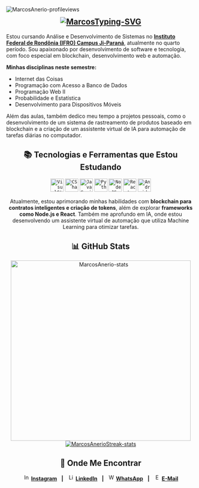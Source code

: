 <img align="left" src="https://komarev.com/ghpvc/?username=MarcosEdsonAnerio&color=2e8383" alt="MarcosAnerio-profileviews" />

<div align="center">
 
## <a href="https://git.io/typing-svg"><img src="https://readme-typing-svg.demolab.com?font=Inconsolata&size=29&pause=1000&color=09d2d2&width=580&height=60&lines=Olá,+prazer,+eu+sou+o+Marcos!+%E2%9C%8C%EF%B8%8F" alt="MarcosTyping-SVG" /></a>

<div align="left">
 
Estou cursando Análise e Desenvolvimento de Sistemas no [**Instituto Federal de Rondônia (IFRO) Campus Ji-Paraná**](https://portal.ifro.edu.br/ji-parana), atualmente no quarto período. Sou apaixonado por desenvolvimento de software e tecnologia, com foco especial em blockchain, desenvolvimento web e automação.

**Minhas disciplinas neste semestre:**
 
- Internet das Coisas
- Programação com Acesso a Banco de Dados
- Programação Web II
- Probabilidade e Estatística
- Desenvolvimento para Dispositivos Móveis

Além das aulas, também dedico meu tempo a projetos pessoais, como o desenvolvimento de um sistema de rastreamento de produtos baseado em blockchain e a criação de um assistente virtual de IA para automação de tarefas diárias no computador.

</div>

<div align="center">
  
## 📚 Tecnologias e Ferramentas que Estou Estudando

<code><img height="35" alt="VisualStudio-icon" src="https://cdn.jsdelivr.net/gh/devicons/devicon/icons/visualstudio/visualstudio-plain.svg" /></code>
<code><img height="35" alt="CSharp-icon" src="https://cdn.jsdelivr.net/gh/devicons/devicon/icons/csharp/csharp-original.svg" /></code>
<code><img height="35" alt="JavaScript-icon" src="https://cdn.jsdelivr.net/gh/devicons/devicon/icons/javascript/javascript-original.svg" /></code>
<code><img height="35" alt="Python-icon" src="https://cdn.jsdelivr.net/gh/devicons/devicon/icons/python/python-original.svg" /></code>
<code><img height="35" alt="NodeJS-icon" src="https://cdn.jsdelivr.net/gh/devicons/devicon/icons/nodejs/nodejs-original.svg" /></code>
<code><img height="35" alt="React-icon" src="https://cdn.jsdelivr.net/gh/devicons/devicon/icons/react/react-original.svg" /></code>
<code><img height="35" alt="Android-icon" src="https://cdn.jsdelivr.net/gh/devicons/devicon/icons/android/android-original.svg" /></code>

Atualmente, estou aprimorando minhas habilidades com **blockchain para contratos inteligentes e criação de tokens**, além de explorar **frameworks como Node.js e React**. Também me aprofundo em IA, onde estou desenvolvendo um assistente virtual de automação que utiliza Machine Learning para otimizar tarefas.

</div>

<div align="center">
 
## 📊 GitHub Stats

<div align="center">
  <a href="#"><img src="https://github-readme-stats.vercel.app/api?username=MarcosEdsonAnerio&show_icons=true&count_private=true&include_all_commits=false&theme=codeSTACKr&title_color=09d2d2&icon_color=09d2d2&border_color=0d1017&bg_color=0e1118" width="480" alt="MarcosAnerio-stats"></a>
</div>

<div align="center">
  <a href="#"><img src="https://github-readme-streak-stats.herokuapp.com/?user=MarcosEdsonAnerio&theme=dark&ring=09d2d2&currStreakNum=ffffff&hide_border=true&background=0E1118" alt="MarcosAnerioStreak-stats"></a>
</div>

<div align="center">
  
## 💬 Onde Me Encontrar

  <img height="17" alt="Instagram-logo" src="https://cdn3.emoji.gg/emojis/6333-instagram.png" /> [**Instagram**](https://www.instagram.com/marcosedsonanerio/)&nbsp;&nbsp; **|**&nbsp;&nbsp;
  <img height="17" alt="LinkedIn-logo" src="https://cdn.jsdelivr.net/gh/devicons/devicon/icons/linkedin/linkedin-original.svg" /> [**LinkedIn**](https://www.linkedin.com/in/marcos-edson-336950248/)&nbsp;&nbsp; **|**&nbsp;&nbsp;
  <img height="17" alt="WhatsApp-logo" src="https://cdn3.emoji.gg/emojis/6158-whatsapp.png" /> [**WhatsApp**](https://api.whatsapp.com/send?phone=556993591115)&nbsp;&nbsp; **|**&nbsp;&nbsp;
  <img height="17" alt="Email-logo" src="https://pngimg.com/uploads/email/email_PNG100738.png" /> [**E-Mail**](mailto:MarcosEdsonAnerio@hotmail.com)

</div>
